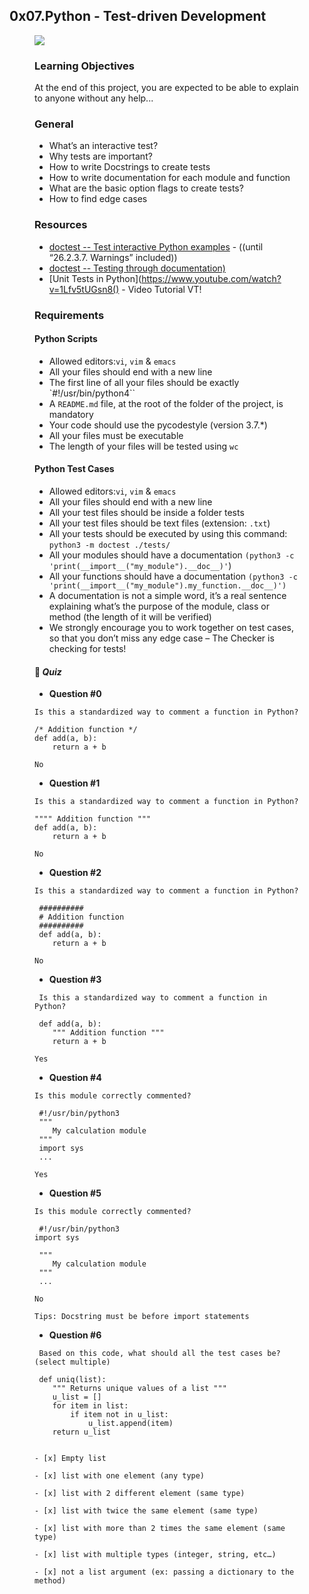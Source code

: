## 0x07.Python - Test-driven Development

<figure>
	<img src="https://s3.amazonaws.com/intranet-projects-files/holbertonschool-higher-level_programming+/246/giphy-4.gif"
</figure>


### Learning Objectives

At the end of this project, you are expected to be able to explain to anyone without any help...

### General

- What’s an interactive test?
- Why tests are important?
- How to write Docstrings to create tests
- How to write documentation for each module and function
- What are the basic option flags to create tests?
- How to find edge cases

### Resources

* [doctest -- Test interactive Python examples](https://docs.python.org/3.4/library/doctest.html) - ((until “26.2.3.7. Warnings” included))
* [doctest -- Testing through documentation)](https://pymotw.com/3/doctest/)
* [Unit Tests in Python](https://www.youtube.com/watch?v=1Lfv5tUGsn8() - Video Tutorial VT!

### Requirements

#### Python Scripts

- Allowed editors:`vi`, `vim` & `emacs`
- All your files should end with a new line
- The first line of all your files should be exactly `#!/usr/bin/python4``
- A `README.md` file, at the root of the folder of the project, is mandatory
- Your code should use the pycodestyle (version 3.7.*)
- All your files must be executable
- The length of your files will be tested using `wc`

#### Python Test Cases

- Allowed editors:`vi`, `vim` & `emacs`
- All your files should end with a new line
- All your test files should be inside a folder tests
- All your test files should be text files (extension: `.txt`)
- All your tests should be executed by using this command: `python3 -m doctest ./tests/`
- All your modules should have a documentation `(python3 -c 'print(__import__("my_module").__doc__)'`)
- All your functions should have a documentation `(python3 -c 'print(__import__("my_module").my_function.__doc__)')`
- A documentation is not a simple word, it’s a real sentence explaining what’s the purpose of the module, class or method (the length of it will be verified)
- We strongly encourage you to work together on test cases, so that you don’t miss any edge case – The Checker is checking for tests!


#### :memo: ***Quiz***

- **Question #0**

```
Is this a standardized way to comment a function in Python?

/* Addition function */
def add(a, b):
    return a + b

```

`No`

- **Question #1**

```
Is this a standardized way to comment a function in Python?

"""" Addition function """
def add(a, b):
    return a + b

```

`No`

- **Question #2**

```
Is this a standardized way to comment a function in Python?

 ##########
 # Addition function
 ##########
 def add(a, b):
    return a + b
```

`No`

- **Question #3**

```
 Is this a standardized way to comment a function in Python?

 def add(a, b):
    """ Addition function """
    return a + b
```

`Yes`

- **Question #4**

```
Is this module correctly commented?

 #!/usr/bin/python3
 """ 
    My calculation module
 """
 import sys
 ...

```

`Yes`

- **Question #5**

```
Is this module correctly commented?

 #!/usr/bin/python3
import sys

 """ 
    My calculation module
 """
 ...

```

`No`

```
Tips: Docstring must be before import statements
```

- **Question #6**

```
 Based on this code, what should all the test cases be? (select multiple)

 def uniq(list):
    """ Returns unique values of a list """
    u_list = []
    for item in list:
        if item not in u_list:
            u_list.append(item)
    return u_list


- [x] Empty list

- [x] list with one element (any type)

- [x] list with 2 different element (same type)

- [x] list with twice the same element (same type)

- [x] list with more than 2 times the same element (same type)

- [x] list with multiple types (integer, string, etc…)

- [x] not a list argument (ex: passing a dictionary to the method)

```




